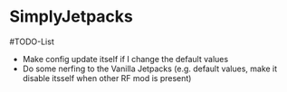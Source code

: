 SimplyJetpacks
==============

#TODO-List

- Make config update itself if I change the default values
- Do some nerfing to the Vanilla Jetpacks (e.g. default values, make it disable itsself when other RF mod is present)